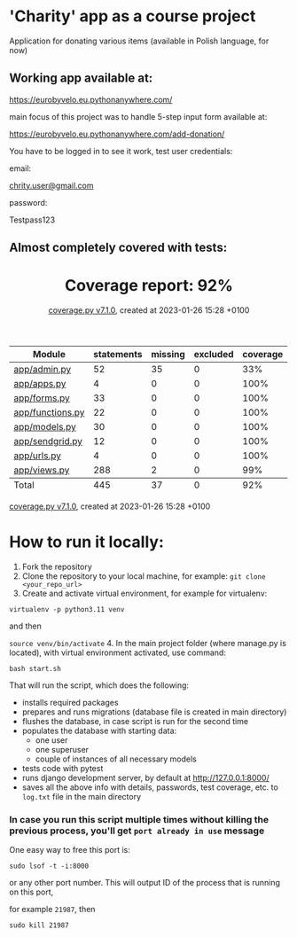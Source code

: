 # 'Charity' app as a course project
Application for donating various items (available in Polish language, for now)

## Working app available at:
https://eurobyvelo.eu.pythonanywhere.com/

main focus of this project was to handle 5-step input form available at:

https://eurobyvelo.eu.pythonanywhere.com/add-donation/

You have to be logged in to see it work, test user credentials:

email:

chrity.user@gmail.com

password:

Testpass123

## Almost completely covered with tests:

<header>
    <div class="content">
        <h1>Coverage report:
            <span class="pc_cov">92%</span>
        </h1>
        <p class="text">
            <a class="nav" href="https://coverage.readthedocs.io">coverage.py v7.1.0</a>,
            created at 2023-01-26 15:28 +0100
        </p>
    </div>
</header>
<main id="index">
    <table class="index" data-sortable>
        <thead>
            <tr class="tablehead" title="Click to sort">
                <th class="name left" aria-sort="none" data-shortcut="n">Module</th>
                <th aria-sort="none" data-default-sort-order="descending" data-shortcut="s">statements</th>
                <th aria-sort="none" data-default-sort-order="descending" data-shortcut="m">missing</th>
                <th aria-sort="none" data-default-sort-order="descending" data-shortcut="x">excluded</th>
                <th class="right" aria-sort="none" data-shortcut="c">coverage</th>
            </tr>
        </thead>
        <tbody>
            <tr class="file">
                <td class="name left"><a href="d_5f5a17c013354698_admin_py.html">app/admin.py</a></td>
                <td>52</td>
                <td>35</td>
                <td>0</td>
                <td class="right" data-ratio="17 52">33%</td>
            </tr>
            <tr class="file">
                <td class="name left"><a href="d_5f5a17c013354698_apps_py.html">app/apps.py</a></td>
                <td>4</td>
                <td>0</td>
                <td>0</td>
                <td class="right" data-ratio="4 4">100%</td>
            </tr>
            <tr class="file">
                <td class="name left"><a href="d_5f5a17c013354698_forms_py.html">app/forms.py</a></td>
                <td>33</td>
                <td>0</td>
                <td>0</td>
                <td class="right" data-ratio="33 33">100%</td>
            </tr>
            <tr class="file">
                <td class="name left"><a href="d_5f5a17c013354698_functions_py.html">app/functions.py</a></td>
                <td>22</td>
                <td>0</td>
                <td>0</td>
                <td class="right" data-ratio="22 22">100%</td>
            </tr>
            <tr class="file">
                <td class="name left"><a href="d_5f5a17c013354698_models_py.html">app/models.py</a></td>
                <td>30</td>
                <td>0</td>
                <td>0</td>
                <td class="right" data-ratio="30 30">100%</td>
            </tr>
            <tr class="file">
                <td class="name left"><a href="d_5f5a17c013354698_sendgrid_py.html">app/sendgrid.py</a></td>
                <td>12</td>
                <td>0</td>
                <td>0</td>
                <td class="right" data-ratio="12 12">100%</td>
            </tr>
            <tr class="file">
                <td class="name left"><a href="d_5f5a17c013354698_urls_py.html">app/urls.py</a></td>
                <td>4</td>
                <td>0</td>
                <td>0</td>
                <td class="right" data-ratio="4 4">100%</td>
            </tr>
            <tr class="file">
                <td class="name left"><a href="d_5f5a17c013354698_views_py.html">app/views.py</a></td>
                <td>288</td>
                <td>2</td>
                <td>0</td>
                <td class="right" data-ratio="286 288">99%</td>
            </tr>
        </tbody>
        <tfoot>
            <tr class="total">
                <td class="name left">Total</td>
                <td>445</td>
                <td>37</td>
                <td>0</td>
                <td class="right" data-ratio="408 445">92%</td>
            </tr>
        </tfoot>
    </table>
</main>
<footer>
    <div class="content">
        <p>
            <a class="nav" href="https://coverage.readthedocs.io">coverage.py v7.1.0</a>,
            created at 2023-01-26 15:28 +0100
        </p>
    </div>
</footer>



# How to run it locally:
1. Fork the repository
2. Clone the repository to your local machine, for example:
`git clone <your_repo_url>`
3. Create and activate virtual environment, for example for virtualenv:

`virtualenv -p python3.11 venv`

and then

`source venv/bin/activate`
4. In the main project folder (where manage.py is located), with virtual environment activated, use command:

`bash start.sh`

That will run the script, which does the following:
- installs required packages
- prepares and runs migrations (database file is created in main directory)
- flushes the database, in case script is run for the second time
- populates the database with starting data:
    - one user
    - one superuser
    - couple of instances of all necessary models
- tests code with pytest
- runs django development server, by default at http://127.0.0.1:8000/
- saves all the above info with details, passwords, test coverage, etc. to `log.txt` file in the main directory


### In case you run this script multiple times without killing the previous process, you'll get `port already in use` message

One easy way to free this port is:

`sudo lsof -t -i:8000`

or any other port number. This will output ID of the process that is running on this port,

for example `21987`, then

`sudo kill 21987`
